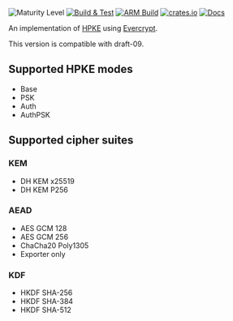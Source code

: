 ![Maturity Level][maturity-badge]
[![Build & Test][github-actions-badge]][github-actions-link]
[![ARM Build][drone-badge]][drone-link]
[![crates.io][crate-badge]][crate-link]
[![Docs][docs-main-badge]][docs-main-link]

An implementation of [HPKE] using [Evercrypt].

This version is compatible with draft-09.

## Supported HPKE modes

- Base
- PSK
- Auth
- AuthPSK

## Supported cipher suites

### KEM

- DH KEM x25519
- DH KEM P256

### AEAD

- AES GCM 128
- AES GCM 256
- ChaCha20 Poly1305
- Exporter only

### KDF

- HKDF SHA-256
- HKDF SHA-384
- HKDF SHA-512

[maturity-badge]: https://img.shields.io/badge/maturity-beta-orange.svg?style=for-the-badge
[github-actions-badge]: https://img.shields.io/github/workflow/status/franziskuskiefer/hpke-rs/Build%20&%20Test?label=build%20%26%20tests&logo=github&style=for-the-badge
[github-actions-link]: https://github.com/franziskuskiefer/hpke-rs/actions/workflows/rust.yml?query=branch%3Amain
[drone-badge]: https://img.shields.io/drone/build/franziskuskiefer/hpke-rs?label=ARM%20BUILD&style=for-the-badge
[drone-link]: https://cloud.drone.io/franziskuskiefer/hpke-rs
[crate-badge]: https://img.shields.io/crates/v/hpke-rs.svg?style=for-the-badge
[crate-link]: https://crates.io/crates/hpke-rs
[docs-main-badge]: https://img.shields.io/badge/docs-main-blue.svg?style=for-the-badge
[docs-main-link]: https://www.franziskuskiefer.de/hpke-rs/hpke_rs/index.html
[Evercrypt]: https://github.com/franziskuskiefer/evercrypt-rust
[HPKE]: https://cfrg.github.io/draft-irtf-cfrg-hpke/draft-irtf-cfrg-hpke.html
